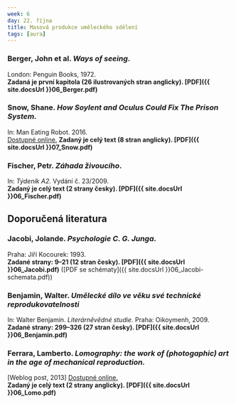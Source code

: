 ```yaml
---
week: 6
day: 22. října
title: Masová produkce uměleckého sdělení
tags: [aura]
---
```

### Berger, John et al. _Ways of seeing_.

London: Penguin Books, 1972.  
**Zadaná je první kapitola (26 ilustrovaných stran anglicky). [PDF]({{ site.docsUrl }}06_Berger.pdf)**


### Snow, Shane. _How Soylent and Oculus Could Fix The Prison System._

In: Man Eating Robot. 2016.  
[Dostupné online.](http://maneatingrobot.com/96/prison-reform-via-soylent-and-oculus/)
**Zadaný je celý text (8 stran anglicky). [PDF]({{ site.docsUrl }}07_Snow.pdf)**


### Fischer, Petr. _Záhada živoucího_.

In: _Týdeník A2._ Vydání č. 23/2009\.  
**Zadaný je celý text (2 strany česky). [PDF]({{ site.docsUrl }}06_Fischer.pdf)**


## Doporučená literatura

### Jacobi, Jolande. _Psychologie C. G. Junga_.

Praha: Jiří Kocourek: 1993.  
**Zadané strany: 9–21 (12 stran česky). [PDF]({{ site.docsUrl }}06_Jacobi.pdf)** ([PDF se schématy]({{ site.docsUrl }}06_Jacobi-schemata.pdf))


### Benjamin, Walter. _Umělecké dílo ve věku své technické reprodukovatelnosti_

In: Walter Benjamin. _Literárněvědné studie_. Praha: Oikoymenh, 2009\.  
**Zadané strany: 299–326 (27 stran česky). [PDF]({{ site.docsUrl }}06_Benjamin.pdf)**


### Ferrara, Lamberto. _Lomography: the work of (photogaphic) art in the age of mechanical reproduction._

[Weblog post, 2013] [Dostupné online.](http://egomonsterblog.wordpress.com/analysis/lomography-the-work-of-photogaphic-art-in-the-age-of-mechanical-reproduction/)  
**Zadaný je celý text (2 strany anglicky). [PDF]({{ site.docsUrl }}06_Lomo.pdf)**
